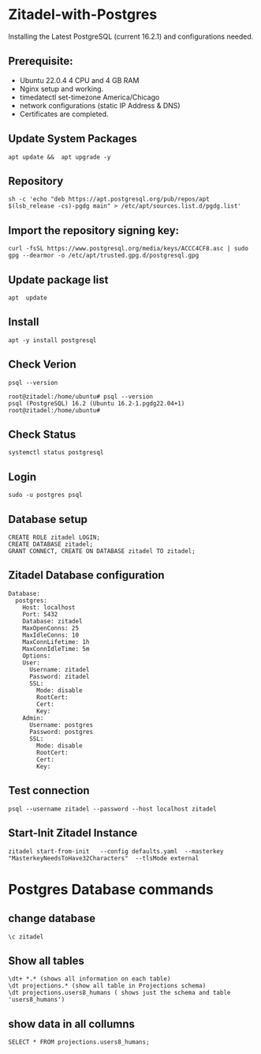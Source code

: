 # Zitadel-with-Postgres

Installing the Latest PostgreSQL (current 16.2.1) and configurations needed.

## Prerequisite:

 * Ubuntu 22.0.4   4 CPU and 4 GB RAM 
 * Nginx setup and working. 
 * timedatectl set-timezone America/Chicago 
 * network configurations (static IP Address & DNS)
 * Certificates are completed.

## Update System Packages

```
apt update &&  apt upgrade -y
```

## Repository  

```
sh -c 'echo "deb https://apt.postgresql.org/pub/repos/apt $(lsb_release -cs)-pgdg main" > /etc/apt/sources.list.d/pgdg.list'
```

## Import the repository signing key:

```
curl -fsSL https://www.postgresql.org/media/keys/ACCC4CF8.asc | sudo gpg --dearmor -o /etc/apt/trusted.gpg.d/postgresql.gpg
```

## Update package list

```
apt  update
```

## Install

```
apt -y install postgresql
```
## Check Verion

```
psql --version
```
```
root@zitadel:/home/ubuntu# psql --version
psql (PostgreSQL) 16.2 (Ubuntu 16.2-1.pgdg22.04+1)
root@zitadel:/home/ubuntu#
```

## Check Status 

```
systemctl status postgresql
```

## Login

```
sudo -u postgres psql
```

## Database setup 

```
CREATE ROLE zitadel LOGIN;
CREATE DATABASE zitadel;
GRANT CONNECT, CREATE ON DATABASE zitadel TO zitadel;
```

## Zitadel Database configuration

```
Database:
  postgres:
    Host: localhost
    Port: 5432
    Database: zitadel
    MaxOpenConns: 25
    MaxIdleConns: 10
    MaxConnLifetime: 1h
    MaxConnIdleTime: 5m
    Options:
    User:
      Username: zitadel
      Password: zitadel
      SSL:
        Mode: disable
        RootCert:
        Cert:
        Key:
    Admin:
      Username: postgres
      Password: postgres
      SSL:
        Mode: disable
        RootCert:
        Cert:
        Key:
```
## Test connection

```
psql --username zitadel --password --host localhost zitadel
```

## Start-Init Zitadel Instance

```
zitadel start-from-init   --config defaults.yaml  --masterkey "MasterkeyNeedsToHave32Characters"  --tlsMode external
```

#  Postgres Database commands

## change database
```
\c zitadel
```
## Show all tables 
```
\dt+ *.* (shows all information on each table)
\dt projections.* (show all table in Projections schema)
\dt projections.users8_humans ( shows just the schema and table 'users8_humans')
```
## show data in all collumns
```
SELECT * FROM projections.users8_humans;
```




